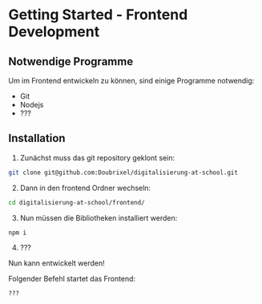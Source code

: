# Getting Started - Frontend Development
## Notwendige Programme
Um im Frontend entwickeln zu können, sind einige Programme notwendig:

* Git
* Nodejs
* ???

## Installation

1. Zunächst muss das git repository geklont sein:
```bash
git clone git@github.com:Doubrixel/digitalisierung-at-school.git
```

2. Dann in den frontend Ordner wechseln:
```bash
cd digitalisierung-at-school/frontend/
```

3. Nun müssen die Bibliotheken installiert werden:
```bash
npm i
```

4. ???

Nun kann entwickelt werden!

Folgender Befehl startet das Frontend:
```bash
???
```
